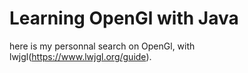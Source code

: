 # Learning OpenGl with Java
here is my personnal search on OpenGl, with lwjgl(https://www.lwjgl.org/guide).
